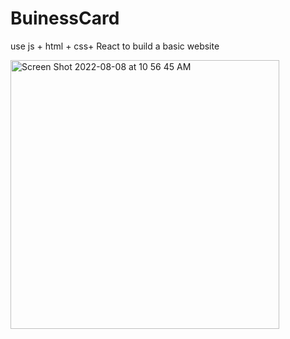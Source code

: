 # BuinessCard
use js + html + css+ React to build a basic website

<img width="430" alt="Screen Shot 2022-08-08 at 10 56 45 AM" src="https://user-images.githubusercontent.com/68130850/183448250-d28f8140-d96c-45c3-bee2-82eced1be64d.png">
